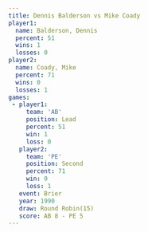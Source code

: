 ```yaml
---
title: Dennis Balderson vs Mike Coady
player1:                 
  name: Balderson, Dennis
  percent: 51            
  wins: 1                
  losses: 0              
player2:                 
  name: Coady, Mike      
  percent: 71            
  wins: 0                
  losses: 1              
games:
 - player1:        
     team: 'AB'    
     position: Lead
     percent: 51   
     win: 1        
     loss: 0       
   player2:          
     team: 'PE'      
     position: Second
     percent: 71     
     win: 0          
     loss: 1         
   event: Brier         
   year: 1990           
   draw: Round Robin(15)
   score: AB 8 - PE 5   
---
```

